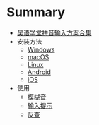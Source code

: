 # Summary

- [吴语学堂拼音输入方案合集](README.md)
- 安装方法
    - [Windows](安装方法/Windows.md)
    - [macOS](安装方法/macOS.md)
    - [Linux](安装方法/Linux.md)
    - [Android](安装方法/Android.md)
    - [iOS](安装方法/iOS.md)
- 使用
    - [模糊音](使用/模糊音.md)
    - [输入提示](使用/输入提示.md)
    - [反查](使用/反查.md)

